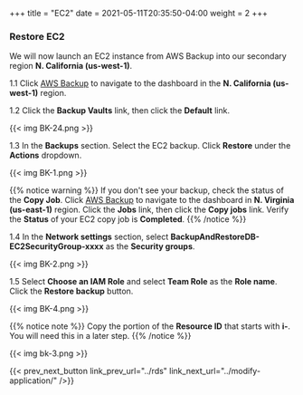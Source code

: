 +++
title = "EC2"
date =  2021-05-11T20:35:50-04:00
weight = 2
+++

### Restore EC2

We will now launch an EC2 instance from AWS Backup into our secondary region **N. California (us-west-1)**.

1.1 Click [AWS Backup](https://us-west-1.console.aws.amazon.com/backup/home?region=us-west-1#/) to navigate to the dashboard in the **N. California (us-west-1)** region.

1.2 Click the **Backup Vaults** link, then click the **Default** link.

{{< img BK-24.png >}}

1.3 In the **Backups** section. Select the EC2 backup. Click **Restore** under the **Actions** dropdown.

{{< img BK-1.png >}}

{{% notice warning %}}
If you don't see your backup, check the status of the **Copy Job**. Click [AWS Backup](https://us-east-1.console.aws.amazon.com/backup/home?region=us-east-1#/) to navigate to the dashboard in **N. Virginia (us-east-1)** region. Click the **Jobs** link, then click the **Copy jobs** link.  Verify the **Status** of your EC2 copy job is **Completed**.
{{% /notice %}}

1.4 In the **Network settings** section, select **BackupAndRestoreDB-EC2SecurityGroup-xxxx** as the **Security groups**.

{{< img BK-2.png >}}

1.5 Select **Choose an IAM Role** and select **Team Role** as the **Role name**. Click the **Restore backup** button.

{{< img BK-4.png >}}

{{% notice note %}}
Copy the portion of the **Resource ID** that starts with **i-**. You will need this in a later step.
{{% /notice %}}

{{< img bk-3.png >}}

{{< prev_next_button link_prev_url="../rds" link_next_url="../modify-application/" />}}
